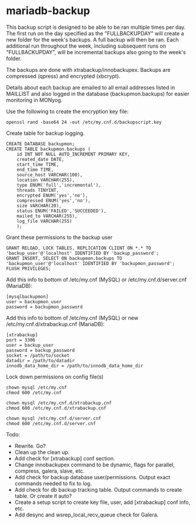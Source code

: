 # mariadb-backup

This backup script is designed to be able to be ran multiple times per day. The first run on the day specified as the "FULLBACKUPDAY" will create a new folder for the week's backups. A full backup will then be ran. Each additional run throughout the week, including subsequent runs on "FULLBACKUPDAY", will be incremental backups also going to the week's folder. 

The backups are done with xtrabackup/innobackupex. Backups are compressed (qpress) and encrypted (xbcrypt). 

Details about each backup are emailed to all email addresses listed in MAILLIST and also logged in the database (backupmon.backups) for easier monitoring in MONyog. 

Use the following to create the encryption key file: 
```
openssl rand -base64 24 -out /etc/my.cnf.d/backupscript.key
```

Create table for backup logging.  <br />
```
CREATE DATABASE backupmon;
CREATE TABLE backupmon.backups ( 
	id INT NOT NULL AUTO_INCREMENT PRIMARY KEY, 
	created_date DATE, 
	start_time TIME, 
	end_time TIME, 
	source_host VARCHAR(100), 
	location VARCHAR(255), 
	type ENUM('full','incremental'), 
	threads TINYINT, 
	encrypted ENUM('yes','no'), 
	compressed ENUM('yes','no'), 
	size VARCHAR(20), 
	status ENUM('FAILED','SUCCEEDED'), 
	mailed_to VARCHAR(255),
	log_file VARCHAR(255) 
	); 
```

Grant these permissions to the backup user  <br />
```
GRANT RELOAD, LOCK TABLES, REPLICATION CLIENT ON *.* TO 'backup_user'@'localhost' IDENTIFIED BY 'backup_password';
GRANT INSERT, SELECT ON backupmon.backups TO 'backupmon_user'@'localhost' IDENTIFIED BY 'backupmon_password'; 
FLUSH PRIVILEGES; 
```

Add this info to bottom of /etc/my.cnf (MySQL) or /etc/my.cnf.d/server.cnf (MariaDB):  <br />
```
[mysqlbackupmon] 
user = backupmon_user 
password = backupmon_password 
```

Add this info to bottom of /etc/my.cnf (MySQL) or new /etc/my.cnf.d/xtrabackup.cnf (MariaDB): <br />
```
[xtrabackup]
port = 3306
user = backup_user
password = backup_password
socket = /path/to/socket
datadir = /path/to/datadir
innodb_data_home_dir = /path/to/innodb_data_home_dir
```

Lock down permissions on config file(s)  <br />
```
chown mysql /etc/my.cnf
chmod 600 /etc/my.cnf
```
```
chown mysql /etc/my.cnf.d/xtrabackup.cnf
chmod 600 /etc/my.cnf.d/xtrabackup.cnf
```
```
chown mysql /etc/my.cnf.d/server.cnf
chmod 600 /etc/my.cnf.d/server.cnf
```

Todo: 
- Rewrite. Go?
- Clean up the clean up.
- Add check for [xtrabackup] conf section.
- Change innobackupex command to be dynamic, flags for parallel, compress, galera, slave, etc.
- Add check for backup database user/permissions. Output exact commands needed to fix to log. 
- Add check for db backup tracking table. Output commands to create table. Or create it auto?
- Create a setup script to create key file, user, add [xtrabackup] conf info, etc. 
- Add desync and wsrep_local_recv_queue check for Galera. 

